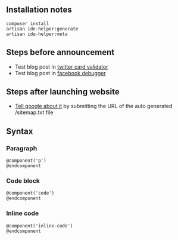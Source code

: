 ## Installation notes

```
composer install
artisan ide-helper:generate
artisan ide-helper:meta
```

## Steps before announcement

* Test blog post in [twitter card validator](https://cards-dev.twitter.com/validator)
* Test blog post in [facebook debugger](https://developers.facebook.com/tools/debug/sharing/)

## Steps after launching website

* [Tell google about it](https://support.google.com/webmasters/answer/7451001) by submitting 
the URL of the auto generated /sitemap.txt file

## Syntax

### Paragraph
```
@component('p')
@endcomponent
```

### Code block
```
@component('code')
@endcomponent
```

### Inline code
```
@component('inline-code') 
@endcomponent
```
